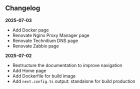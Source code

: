 ## Changelog

**2025-07-03**

- Add Docker page
- Renovate Nginx Proxy Manager page
- Renovate Technitium DNS page
- Renovate Zabbix page

**2025-07-02**

- Restructure the documentation to improve navigation
- Add Home page
- Add Dockerfile for build image
- Add `next.config.ts` output: standalone for build production

